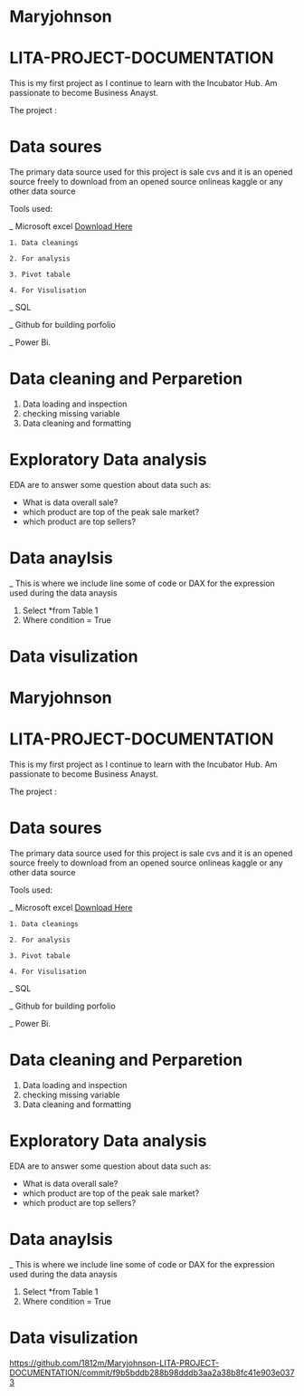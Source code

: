 # Maryjohnson

# LITA-PROJECT-DOCUMENTATION

This is my first project as I continue to learn with the Incubator Hub. Am passionate to become Business Anayst.

 The project : 
 
 # Data soures
The primary data source used for this project is sale cvs and it is an opened source freely to download from an opened source onlineas kaggle or any other data source

 Tools used:

  _ Microsoft excel [Download Here](https://www.microsoft.com/en-us/microsoft-365/download-office)
  
    1. Data cleanings 
    
    2. For analysis
    
    3. Pivot tabale 
    
    4. For Visulisation
    
  _ SQL
  
  _ Github for building porfolio
  
   _ Power Bi.

# Data cleaning and Perparetion 

1. Data loading and inspection
2. checking missing variable
3. Data cleaning and formatting

# Exploratory Data analysis 

EDA are to answer some question about data such as:

- What is data overall sale?
- which product are top of the peak sale market?
- which product are top sellers?

# Data anaylsis

_ This is where we include line some of code or DAX for the expression used during the data anaysis

   1. Select *from Table 1
   2. Where condition  = True


# Data visulization

# Maryjohnson

# LITA-PROJECT-DOCUMENTATION

This is my first project as I continue to learn with the Incubator Hub. Am passionate to become Business Anayst.

 The project : 
 
 # Data soures
The primary data source used for this project is sale cvs and it is an opened source freely to download from an opened source onlineas kaggle or any other data source

 Tools used:

  _ Microsoft excel [Download Here](https://www.microsoft.com/en-us/microsoft-365/download-office)
  
    1. Data cleanings 
    
    2. For analysis
    
    3. Pivot tabale 
    
    4. For Visulisation
    
  _ SQL
  
  _ Github for building porfolio
  
   _ Power Bi.

# Data cleaning and Perparetion 

1. Data loading and inspection
2. checking missing variable
3. Data cleaning and formatting

# Exploratory Data analysis 

EDA are to answer some question about data such as:

- What is data overall sale?
- which product are top of the peak sale market?
- which product are top sellers?

# Data anaylsis

_ This is where we include line some of code or DAX for the expression used during the data anaysis

   1. Select *from Table 1
   2. Where condition  = True


# Data visulization

https://github.com/1812m/Maryjohnson-LITA-PROJECT-DOCUMENTATION/commit/f9b5bddb288b98dddb3aa2a38b8fc41e903e0373
   
   
